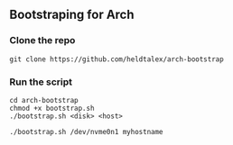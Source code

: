 ## Bootstraping for Arch

### Clone the repo
```
git clone https://github.com/heldtalex/arch-bootstrap
```

### Run the script
```
cd arch-bootstrap
chmod +x bootstrap.sh
./bootstrap.sh <disk> <host>
```

```
./bootstrap.sh /dev/nvme0n1 myhostname
```

